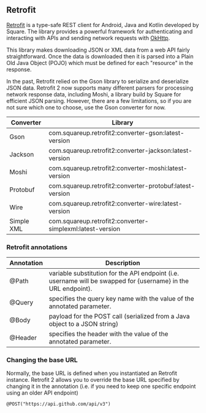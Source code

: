 ## Retrofit
[Retrofit](https://square.github.io/retrofit/) is a type-safe REST client for Android, Java and Kotlin developed by Square. The library provides a powerful framework for authenticating and interacting with APIs and sending network requests with [OkHttp](https://square.github.io/okhttp/).

This library makes downloading JSON or XML data from a web API fairly straightforward. Once the data is downloaded then it is parsed into a Plain Old Java Object (POJO) which must be defined for each "resource" in the response.

In the past, Retrofit relied on the Gson library to serialize and deserialize JSON data. Retrofit 2 now supports many different parsers for processing network response data, including Moshi, a library build by Square for efficient JSON parsing. However, there are a few limitations, so if you are not sure which one to choose, use the Gson converter for now.

| Converter  | Library                                                   |
|------------|-----------------------------------------------------------|
| Gson       | com.squareup.retrofit2:converter-gson:latest-version      |
| Jackson    | com.squareup.retrofit2:converter-jackson:latest-version   |
| Moshi      | com.squareup.retrofit2:converter-moshi:latest-version     |
| Protobuf   | com.squareup.retrofit2:converter-protobuf:latest-version  |
| Wire       | com.squareup.retrofit2:converter-wire:latest-version      |
| Simple XML | com.squareup.retrofit2:converter-simplexml:latest-version |

### Retrofit annotations

| Annotation | Description                                                                                                    |
|------------|----------------------------------------------------------------------------------------------------------------|
| @Path      | variable substitution for the API endpoint (i.e. username will be swapped for {username} in the URL endpoint). |
| @Query     | specifies the query key name with the value of the annotated parameter.                                        |
| @Body      | payload for the POST call (serialized from a Java object to a JSON string)                                     |
| @Header    | specifies the header with the value of the annotated parameter.                                                |

### Changing the base URL
Normally, the base URL is defined when you instantiated an Retrofit instance. Retrofit 2 allows you to override the base URL specified by changing it in the annotation (i.e. if you need to keep one specific endpoint using an older API endpoint)

```
@POST("https://api.github.com/api/v3")
```

